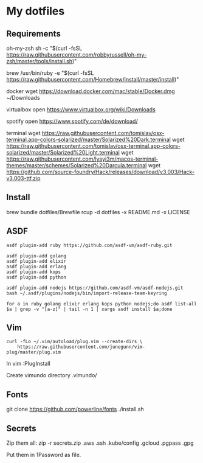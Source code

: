 My dotfiles
===================

Requirements
------------
oh-my-zsh
 sh -c "$(curl -fsSL https://raw.githubusercontent.com/robbyrussell/oh-my-zsh/master/tools/install.sh)"

brew
 /usr/bin/ruby -e "$(curl -fsSL https://raw.githubusercontent.com/Homebrew/install/master/install)"

docker
 wget https://download.docker.com/mac/stable/Docker.dmg ~/Downloads

virtualbox
 open https://www.virtualbox.org/wiki/Downloads

spotify
 open https://www.spotify.com/de/download/

terminal
 wget https://raw.githubusercontent.com/tomislav/osx-terminal.app-colors-solarized/master/Solarized%20Dark.terminal
 wget https://raw.githubusercontent.com/tomislav/osx-terminal.app-colors-solarized/master/Solarized%20Light.terminal
 wget https://raw.githubusercontent.com/lysyi3m/macos-terminal-themes/master/schemes/Solarized%20Darcula.terminal
 wget https://github.com/source-foundry/Hack/releases/download/v3.003/Hack-v3.003-ttf.zip

Install
-------
 brew bundle dotfiles/Brewfile
 rcup -d dotfiles -x README.md -x LICENSE

ASDF
------
```
asdf plugin-add ruby https://github.com/asdf-vm/asdf-ruby.git

asdf plugin-add golang
asdf plugin-add elixir
asdf plugin-add erlang
asdf plugin-add kops
asdf plugin-add python

asdf plugin-add nodejs https://github.com/asdf-vm/asdf-nodejs.git  
bash ~/.asdf/plugins/nodejs/bin/import-release-team-keyring  

for a in ruby golang elixir erlang kops python nodejs;do asdf list-all $a | grep -v "[a-z]" | tail -n 1 | xargs asdf install $a;done
```

Vim
----------------------------
```
curl -fLo ~/.vim/autoload/plug.vim --create-dirs \
    https://raw.githubusercontent.com/junegunn/vim-plug/master/plug.vim
```

In vim
 :PlugInstall

Create vimundo directory
 .vimundo/

Fonts
----------------------------
 git clone https://github.com/powerline/fonts
 ./install.sh

Secrets
----------------------------
Zip them all:
 zip -r secrets.zip .aws .ssh .kube/config .gcloud .pgpass .gpg

Put them in 1Password as file.
